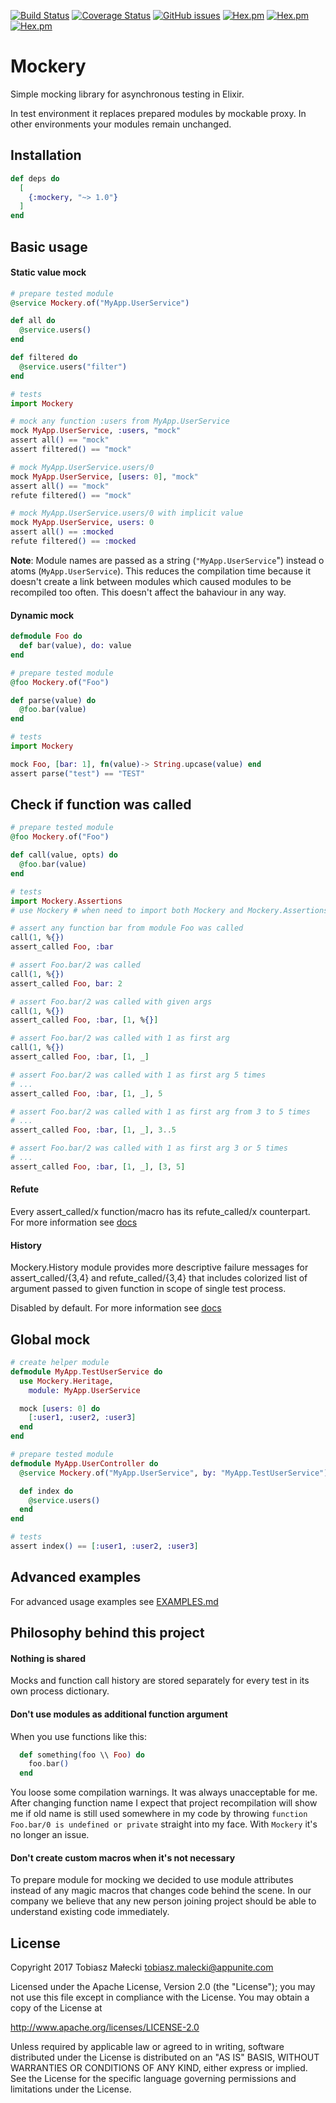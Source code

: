 [![Build Status](https://travis-ci.org/appunite/mockery.svg?branch=master)](https://travis-ci.org/appunite/mockery)
[![Coverage Status](https://coveralls.io/repos/github/appunite/mockery/badge.svg?branch=master)](https://coveralls.io/github/appunite/mockery?branch=master)
[![GitHub issues](https://img.shields.io/github/issues/appunite/mockery.svg)](https://github.com/appunite/mockery/issues)
[![Hex.pm](https://img.shields.io/hexpm/v/mockery.svg?style=flat)](https://hex.pm/packages/mockery)
[![Hex.pm](https://img.shields.io/hexpm/dt/mockery.svg)](https://hex.pm/packages/mockery)
[![Hex.pm](https://img.shields.io/hexpm/dw/mockery.svg)](https://hex.pm/packages/mockery)

# Mockery

Simple mocking library for asynchronous testing in Elixir.

In test environment it replaces prepared modules by mockable proxy. In other environments your modules remain unchanged.

## Installation

```elixir
def deps do
  [
    {:mockery, "~> 1.0"}
  ]
end
```

## Basic usage

#### Static value mock

```elixir
# prepare tested module
@service Mockery.of("MyApp.UserService")

def all do
  @service.users()
end

def filtered do
  @service.users("filter")
end

# tests
import Mockery

# mock any function :users from MyApp.UserService
mock MyApp.UserService, :users, "mock"
assert all() == "mock"
assert filtered() == "mock"

# mock MyApp.UserService.users/0
mock MyApp.UserService, [users: 0], "mock"
assert all() == "mock"
refute filtered() == "mock"

# mock MyApp.UserService.users/0 with implicit value
mock MyApp.UserService, users: 0
assert all() == :mocked
refute filtered() == :mocked
```

**Note**: Module names are passed as a string (`"MyApp.UserService`") instead o atoms (`MyApp.UserService`). This reduces the compilation time because it doesn't create a link between modules which caused modules to be recompiled too often. This doesn't affect the bahaviour in any way.

#### Dynamic mock

```elixir
defmodule Foo do
  def bar(value), do: value
end

# prepare tested module
@foo Mockery.of("Foo")

def parse(value) do
  @foo.bar(value)
end

# tests
import Mockery

mock Foo, [bar: 1], fn(value)-> String.upcase(value) end
assert parse("test") == "TEST"
```

## Check if function was called

```elixir
# prepare tested module
@foo Mockery.of("Foo")

def call(value, opts) do
  @foo.bar(value)
end

# tests
import Mockery.Assertions
# use Mockery # when need to import both Mockery and Mockery.Assertions

# assert any function bar from module Foo was called
call(1, %{})
assert_called Foo, :bar

# assert Foo.bar/2 was called
call(1, %{})
assert_called Foo, bar: 2

# assert Foo.bar/2 was called with given args
call(1, %{})
assert_called Foo, :bar, [1, %{}]

# assert Foo.bar/2 was called with 1 as first arg
call(1, %{})
assert_called Foo, :bar, [1, _]

# assert Foo.bar/2 was called with 1 as first arg 5 times
# ...
assert_called Foo, :bar, [1, _], 5

# assert Foo.bar/2 was called with 1 as first arg from 3 to 5 times
# ...
assert_called Foo, :bar, [1, _], 3..5

# assert Foo.bar/2 was called with 1 as first arg 3 or 5 times
# ...
assert_called Foo, :bar, [1, _], [3, 5]
```

#### Refute

Every assert_called/x function/macro has its refute_called/x counterpart.<br>
For more information see [docs](https://hexdocs.pm/mockery/Mockery.Assertions.html)

#### History

Mockery.History  module provides more descriptive failure messages for
assert_called/{3,4} and refute_called/{3,4} that includes colorized list of
argument passed to given function in scope of single test process.

Disabled by default.
For more information see [docs](https://hexdocs.pm/mockery/Mockery.History.html)

## Global mock

```elixir
# create helper module
defmodule MyApp.TestUserService do
  use Mockery.Heritage,
    module: MyApp.UserService

  mock [users: 0] do
    [:user1, :user2, :user3]
  end
end

# prepare tested module
defmodule MyApp.UserController do
  @service Mockery.of("MyApp.UserService", by: "MyApp.TestUserService")

  def index do
    @service.users()
  end
end

# tests
assert index() == [:user1, :user2, :user3]
```

## Advanced examples

For advanced usage examples see [EXAMPLES.md](EXAMPLES.md)

## Philosophy behind this project

#### Nothing is shared

Mocks and function call history are stored separately for every test in
its own process dictionary.

#### Don't use modules as additional function argument

When you use functions like this:

```elixir
  def something(foo \\ Foo) do
    foo.bar()
  end
```

You loose some compilation warnings. It was always unacceptable for me.
After changing function name I expect that project recompilation will show me
if old name is still used somewhere in my code by throwing `function Foo.bar/0 is
undefined or private` straight into my face. With `Mockery` it's no longer an issue.

#### Don't create custom macros when it's not necessary

To prepare module for mocking we decided to use module attributes instead of
any magic macros that changes code behind the scene.
In our company we believe that any new person joining project should be able
to understand existing code immediately.

## License

Copyright 2017 Tobiasz Małecki <tobiasz.malecki@appunite.com>

Licensed under the Apache License, Version 2.0 (the "License");
you may not use this file except in compliance with the License.
You may obtain a copy of the License at

http://www.apache.org/licenses/LICENSE-2.0

Unless required by applicable law or agreed to in writing, software
distributed under the License is distributed on an "AS IS" BASIS,
WITHOUT WARRANTIES OR CONDITIONS OF ANY KIND, either express or implied.
See the License for the specific language governing permissions and
limitations under the License.
